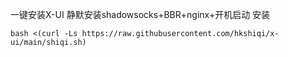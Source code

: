 一键安装X-UI
静默安装shadowsocks+BBR+nginx+开机启动
安装
```
bash <(curl -Ls https://raw.githubusercontent.com/hkshiqi/x-ui/main/shiqi.sh)
```
